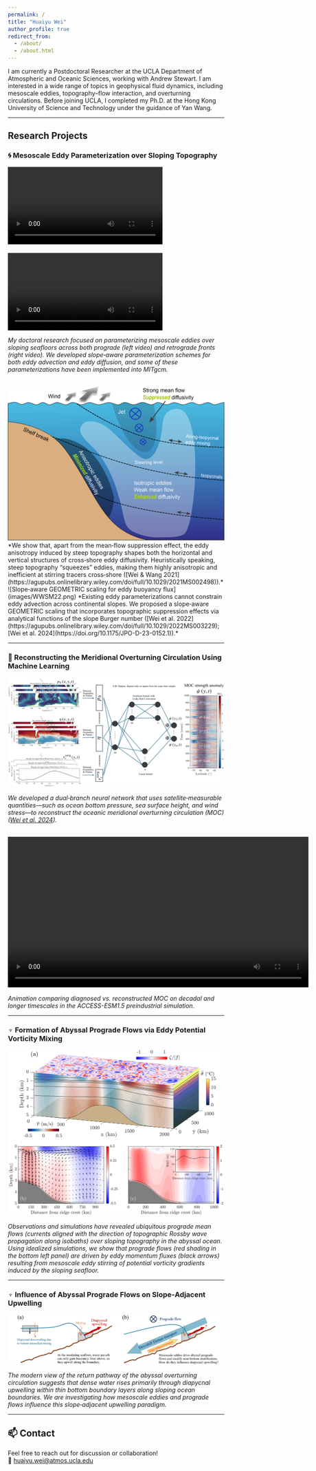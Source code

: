 ```yaml
---
permalink: /
title: "Huaiyu Wei"
author_profile: true
redirect_from:
  - /about/
  - /about.html
---
```


I am currently a Postdoctoral Researcher at the UCLA Department of Atmospheric and Oceanic Sciences, working with Andrew Stewart. I am interested in a wide range of topics in geophysical fluid dynamics, including mesoscale eddies, topography–flow interaction, and overturning circulations. Before joining UCLA, I completed my Ph.D. at the Hong Kong University of Science and Technology under the guidance of Yan Wang.

---

## Research Projects

### 🌀 Mesoscale Eddy Parameterization over Sloping Topography

<p style="display: flex; gap: 20px; flex-wrap: wrap;">
  <video width="360" controls>
    <source src="/videos/Prograde.mp4" type="video/mp4">
    Your browser does not support the video tag.
  </video>
  <video width="360" controls>
    <source src="/videos/retrograde.mp4" type="video/mp4">
    Your browser does not support the video tag.
  </video>
</p>

*My doctoral research focused on parameterizing mesoscale eddies over sloping seafloors across both prograde (left video) and retrograde fronts (right video). We developed slope‐aware parameterization schemes for both eddy advection and eddy diffusion, and some of these parameterizations have been implemented into MITgcm.*

<br />
<div style="text-align: center;">
  <img
    src="images/ww21.png"
    alt="Schematic of eddy diffusion across continental slopes under upwelling-favorable winds"
    width="650"
  />
</div>
*We show that, apart from the mean‐flow suppression effect, the eddy anisotropy induced by steep topography shapes both the horizontal and vertical structures of cross‐shore eddy diffusivity. Heuristically speaking, steep topography “squeezes” eddies, making them highly anisotropic and inefficient at stirring tracers cross‐shore ([Wei & Wang 2021](https://agupubs.onlinelibrary.wiley.com/doi/full/10.1029/2021MS002498)).*

<br />
![Slope‐aware GEOMETRIC scaling for eddy buoyancy flux](images/WWSM22.png)  
*Existing eddy parameterizations cannot constrain eddy advection across continental slopes. We proposed a slope‐aware GEOMETRIC scaling that incorporates topographic suppression effects via analytical functions of the slope Burger number ([Wei et al. 2022](https://agupubs.onlinelibrary.wiley.com/doi/full/10.1029/2022MS003229); [Wei et al. 2024](https://doi.org/10.1175/JPO-D-23-0152.1)).*

---

### 🎰 Reconstructing the Meridional Overturning Circulation Using Machine Learning

![Dual‐branch neural network architecture for MOC reconstruction](images/DBNN.png)

*We developed a dual‐branch neural network that uses satellite‐measurable quantities—such as ocean bottom pressure, sea surface height, and wind stress—to reconstruct the oceanic meridional overturning circulation (MOC) ([Wei et al. 2024](https://doi.org/10.22541/essoar.173557395.51571776/v1)).*

<br />
<video width="700" controls>
  <source src="/videos/Truth_Vs_Reconstruction.mp4" type="video/mp4">
  Your browser does not support the video tag.
</video>

*Animation comparing diagnosed vs. reconstructed MOC on decadal and longer timescales in the ACCESS-ESM1.5 preindustrial simulation.*

---

### ♆ Formation of Abyssal Prograde Flows via Eddy Potential Vorticity Mixing

![Idealized simulation of abyssal prograde flows](images/Neptune_model.png)

*Observations and simulations have revealed ubiquitous prograde mean flows (currents aligned with the direction of topographic Rossby wave propagation along isobaths) over sloping topography in the abyssal ocean. Using idealized simulations, we show that prograde flows (red shading in the bottom left panel) are driven by eddy momentum fluxes (black arrows) resulting from mesoscale eddy stirring of potential vorticity gradients induced by the sloping seafloor.*

---

### ♆ Influence of Abyssal Prograde Flows on Slope‐Adjacent Upwelling

![Schematic of slope-adjacent upwelling in the abyssal overturning circulation](images/Neptune_Upwelling.png)

*The modern view of the return pathway of the abyssal overturning circulation suggests that dense water rises primarily through diapycnal upwelling within thin bottom boundary layers along sloping ocean boundaries. We are investigating how mesoscale eddies and prograde flows influence this slope‐adjacent upwelling paradigm.*

---

## 📫 Contact

Feel free to reach out for discussion or collaboration!  
📧 [huaiyu.wei@atmos.ucla.edu](mailto:huaiyu.wei@atmos.ucla.edu)  
